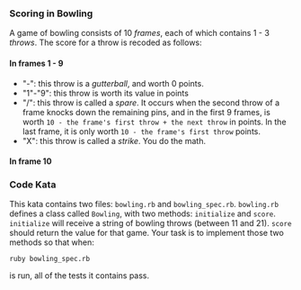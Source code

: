 ### Scoring in Bowling

A game of bowling consists of 10 *frames*, each of which contains 1 - 3 *throws*.  The score for a throw is recoded as follows:

#### In frames 1 - 9

* "-": this throw is a *gutterball*, and worth 0 points.
* "1"-"9": this throw is worth its value in points
* "/": this throw is called a *spare*.  It occurs when the second throw of a frame knocks down the remaining pins, and in the first 9 frames, is worth `10 - the frame's first throw + the next throw` in points.  In the last frame, it is only worth `10 - the frame's first throw` points.
* "X": this throw is called a *strike*.  You do the math.

#### In frame 10

### Code Kata

This kata contains two files: `bowling.rb` and `bowling_spec.rb`.  `bowling.rb` defines a class called `Bowling`, with two methods: `initialize` and `score`.  `initialize` will receive a string of bowling throws (between 11 and 21).  `score` should return the value for that game.  Your task is to implement those two methods so that when:

    ruby bowling_spec.rb

is run, all of the tests it contains pass.